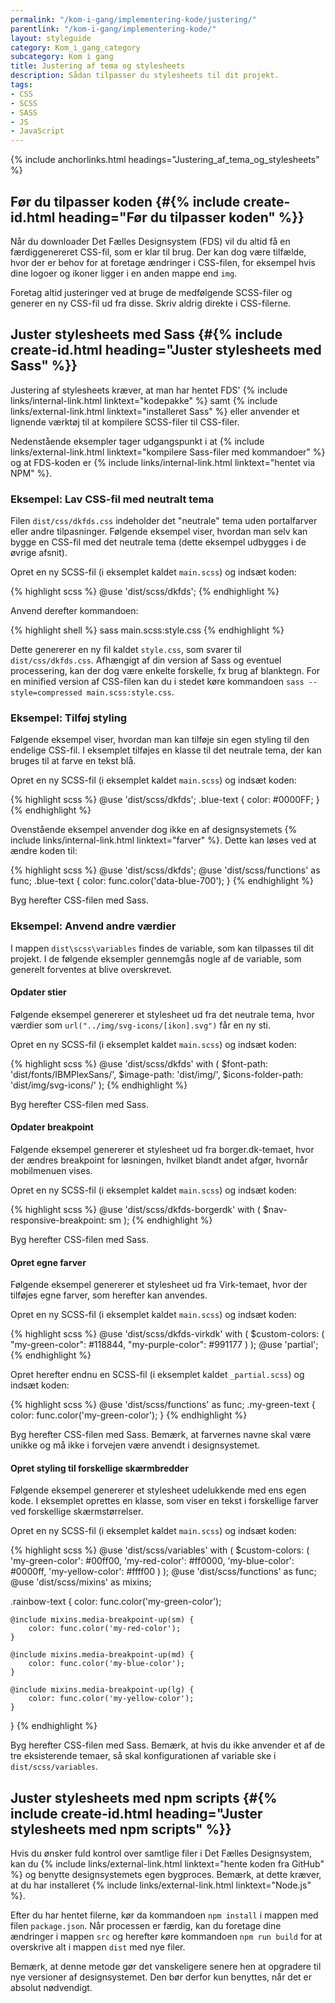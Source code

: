 ```yaml
---
permalink: "/kom-i-gang/implementering-kode/justering/"
parentlink: "/kom-i-gang/implementering-kode/"
layout: styleguide
category: Kom_i_gang_category
subcategory: Kom i gang
title: Justering af tema og stylesheets
description: Sådan tilpasser du stylesheets til dit projekt.
tags: 
- CSS
- SCSS
- SASS
- JS
- JavaScript
---
```


{% include anchorlinks.html headings="Justering_af_tema_og_stylesheets" %}

## Før du tilpasser koden {#{% include create-id.html heading="Før du tilpasser koden" %}}

Når du downloader Det Fælles Designsystem (FDS) vil du altid få en færdiggenereret CSS-fil, som er klar til brug. Der kan dog være tilfælde, hvor der er behov for at foretage ændringer i CSS-filen, for eksempel hvis dine logoer og ikoner ligger i en anden mappe end `img`.

Foretag altid justeringer ved at bruge de medfølgende SCSS-filer og generer en ny CSS-fil ud fra disse. Skriv aldrig direkte i CSS-filerne.

## Juster stylesheets med Sass {#{% include create-id.html heading="Juster stylesheets med Sass" %}}

Justering af stylesheets kræver, at man har hentet FDS' {% include links/internal-link.html linktext="kodepakke" %} samt {% include links/external-link.html linktext="installeret Sass" %} eller anvender et lignende værktøj til at kompilere SCSS-filer til CSS-filer. 

Nedenstående eksempler tager udgangspunkt i at {% include links/external-link.html linktext="kompilere Sass-filer med kommandoer" %} og at FDS-koden er {% include links/internal-link.html linktext="hentet via NPM" %}.

### Eksempel: Lav CSS-fil med neutralt tema

Filen `dist/css/dkfds.css` indeholder det "neutrale" tema uden portalfarver eller andre tilpasninger. Følgende eksempel viser, hvordan man selv kan bygge en CSS-fil med det neutrale tema (dette eksempel udbygges i de øvrige afsnit).

Opret en ny SCSS-fil (i eksemplet kaldet `main.scss`) og indsæt koden:

{% highlight scss %}
@use 'dist/scss/dkfds';
{% endhighlight %}

Anvend derefter kommandoen:

{% highlight shell %}
sass main.scss:style.css
{% endhighlight %}

Dette genererer en ny fil kaldet `style.css`, som svarer til `dist/css/dkfds.css`. Afhængigt af din version af Sass og eventuel processering, kan der dog være enkelte forskelle, fx brug af blanktegn. For en minified version af CSS-filen kan du i stedet køre kommandoen `sass --style=compressed main.scss:style.css`.

### Eksempel: Tilføj styling

Følgende eksempel viser, hvordan man kan tilføje sin egen styling til den endelige CSS-fil. I eksemplet tilføjes en klasse til det neutrale tema, der kan bruges til at farve en tekst blå.

Opret en ny SCSS-fil (i eksemplet kaldet `main.scss`) og indsæt koden:

{% highlight scss %}
@use 'dist/scss/dkfds';
.blue-text {
    color: #0000FF;
}
{% endhighlight %}

Ovenstående eksempel anvender dog ikke en af designsystemets {% include links/internal-link.html linktext="farver" %}. Dette kan løses ved at ændre koden til:

{% highlight scss %}
@use 'dist/scss/dkfds';
@use 'dist/scss/functions' as func;
.blue-text {
    color: func.color('data-blue-700');
}
{% endhighlight %}

Byg herefter CSS-filen med Sass.

### Eksempel: Anvend andre værdier

I mappen `dist\scss\variables` findes de variable, som kan tilpasses til dit projekt. I de følgende eksempler gennemgås nogle af de variable, som generelt forventes at blive overskrevet.

#### Opdater stier

Følgende eksempel genererer et stylesheet ud fra det neutrale tema, hvor værdier som `url("../img/svg-icons/[ikon].svg")` får en ny sti.

Opret en ny SCSS-fil (i eksemplet kaldet `main.scss`) og indsæt koden:

{% highlight scss %}
@use 'dist/scss/dkfds' with (
    $font-path:         'dist/fonts/IBMPlexSans/',
    $image-path:        'dist/img/',
    $icons-folder-path: 'dist/img/svg-icons/'
);
{% endhighlight %}

Byg herefter CSS-filen med Sass.

#### Opdater breakpoint

Følgende eksempel genererer et stylesheet ud fra borger.dk-temaet, hvor der ændres breakpoint for løsningen, hvilket blandt andet afgør, hvornår mobilmenuen vises.

Opret en ny SCSS-fil (i eksemplet kaldet `main.scss`) og indsæt koden:

{% highlight scss %}
@use 'dist/scss/dkfds-borgerdk' with (
    $nav-responsive-breakpoint: sm
);
{% endhighlight %}

Byg herefter CSS-filen med Sass.

#### Opret egne farver

Følgende eksempel genererer et stylesheet ud fra Virk-temaet, hvor der tilføjes egne farver, som herefter kan anvendes.

Opret en ny SCSS-fil (i eksemplet kaldet `main.scss`) og indsæt koden:

{% highlight scss %}
@use 'dist/scss/dkfds-virkdk' with (
    $custom-colors: (
        "my-green-color": #118844, 
        "my-purple-color": #991177
    )
);
@use 'partial';
{% endhighlight %}

Opret herefter endnu en SCSS-fil (i eksemplet kaldet `_partial.scss`) og indsæt koden:

{% highlight scss %}
@use 'dist/scss/functions' as func;
.my-green-text {
    color: func.color('my-green-color');
}
{% endhighlight %}

Byg herefter CSS-filen med Sass. Bemærk, at farvernes navne skal være unikke og må ikke i forvejen være anvendt i designsystemet.

#### Opret styling til forskellige skærmbredder

Følgende eksempel genererer et stylesheet udelukkende med ens egen kode. I eksemplet oprettes en klasse, som viser en tekst i forskellige farver ved forskellige skærmstørrelser.

Opret en ny SCSS-fil (i eksemplet kaldet `main.scss`) og indsæt koden:

{% highlight scss %}
@use 'dist/scss/variables' with (
    $custom-colors: (
        'my-green-color': #00ff00, 
        'my-red-color': #ff0000,
        'my-blue-color': #0000ff,
        'my-yellow-color': #ffff00
    )
);
@use 'dist/scss/functions' as func;
@use 'dist/scss/mixins' as mixins;

.rainbow-text {
    color: func.color('my-green-color');

    @include mixins.media-breakpoint-up(sm) {
        color: func.color('my-red-color');
    }

    @include mixins.media-breakpoint-up(md) {
        color: func.color('my-blue-color');
    }

    @include mixins.media-breakpoint-up(lg) {
        color: func.color('my-yellow-color');
    }
}
{% endhighlight %}

Byg herefter CSS-filen med Sass. Bemærk, at hvis du ikke anvender et af de tre eksisterende temaer, så skal konfigurationen af variable ske i `dist/scss/variables`.

## Juster stylesheets med npm scripts {#{% include create-id.html heading="Juster stylesheets med npm scripts" %}}

Hvis du ønsker fuld kontrol over samtlige filer i Det Fælles Designsystem, kan du {% include links/external-link.html linktext="hente koden fra GitHub" %} og benytte designsystemets egen bygproces. Bemærk, at dette kræver, at du har installeret {% include links/external-link.html linktext="Node.js" %}.

Efter du har hentet filerne, kør da kommandoen `npm install` i mappen med filen `package.json`. Når processen er færdig, kan du foretage dine ændringer i mappen `src` og herefter køre kommandoen `npm run build` for at overskrive alt i mappen `dist` med nye filer.

Bemærk, at denne metode gør det vanskeligere senere hen at opgradere til nye versioner af designsystemet. Den bør derfor kun benyttes, når det er absolut nødvendigt.